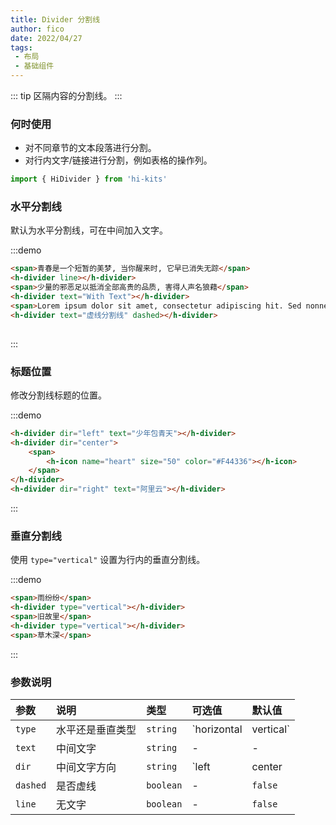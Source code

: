 ```yaml
---
title: Divider 分割线
author: fico
date: 2022/04/27
tags:
 - 布局
 - 基础组件
---
```

::: tip
区隔内容的分割线。
:::
### 何时使用
- 对不同章节的文本段落进行分割。
- 对行内文字/链接进行分割，例如表格的操作列。
```ts
import { HiDivider } from 'hi-kits'
```

### 水平分割线

默认为水平分割线，可在中间加入文字。

:::demo
```html
<span>青春是一个短暂的美梦, 当你醒来时, 它早已消失无踪</span>
<h-divider line></h-divider>
<span>少量的邪恶足以抵消全部高贵的品质, 害得人声名狼藉</span>
<h-divider text="With Text"></h-divider>
<span>Lorem ipsum dolor sit amet, consectetur adipiscing hit. Sed nonne merninisti licere mihi ista probare, quae sunt a te dicta? Refert tamen, quo modo.</span>
<h-divider text="虚线分割线" dashed></h-divider>
  
```
:::

### 标题位置

修改分割线标题的位置。

:::demo
```html
<h-divider dir="left" text="少年包青天"></h-divider>
<h-divider dir="center">
    <span>
        <h-icon name="heart" size="50" color="#F44336"></h-icon>
    </span>
</h-divider>
<h-divider dir="right" text="阿里云"></h-divider>

```
:::

### 垂直分割线

使用 `type="vertical"` 设置为行内的垂直分割线。

:::demo
```html
<span>雨纷纷</span>
<h-divider type="vertical"></h-divider>
<span>旧故里</span>
<h-divider type="vertical"></h-divider>
<span>草木深</span>

```
:::

### 参数说明

|参数|说明|类型|可选值|默认值
|:--|:--|:--|:----|:---
| `type` | 水平还是垂直类型 | `string` | `horizontal | vertical` | horizontal
| `text` | 中间文字	 | `string` | - | -
| `dir` | 中间文字方向 | `string` | `left | center | right`  | `center`
| `dashed` | 是否虚线	 | `boolean` | - | `false`
| `line` | 无文字	 | `boolean` | - | `false`
